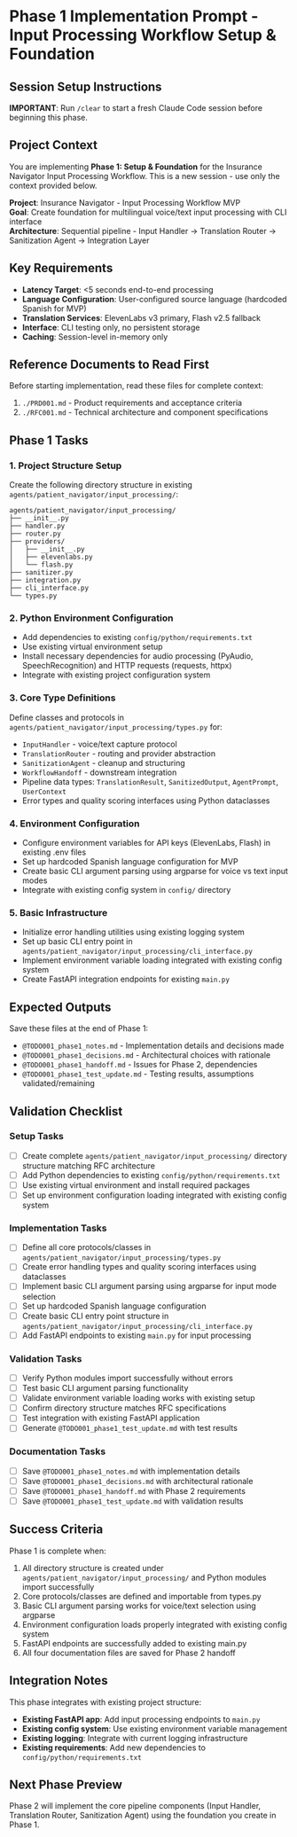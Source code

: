 # Phase 1 Implementation Prompt - Input Processing Workflow Setup & Foundation

## Session Setup Instructions
**IMPORTANT**: Run `/clear` to start a fresh Claude Code session before beginning this phase.

## Project Context

You are implementing **Phase 1: Setup & Foundation** for the Insurance Navigator Input Processing Workflow. This is a new session - use only the context provided below.

**Project**: Insurance Navigator - Input Processing Workflow MVP  
**Goal**: Create foundation for multilingual voice/text input processing with CLI interface  
**Architecture**: Sequential pipeline - Input Handler → Translation Router → Sanitization Agent → Integration Layer

## Key Requirements
- **Latency Target**: <5 seconds end-to-end processing
- **Language Configuration**: User-configured source language (hardcoded Spanish for MVP)
- **Translation Services**: ElevenLabs v3 primary, Flash v2.5 fallback
- **Interface**: CLI testing only, no persistent storage
- **Caching**: Session-level in-memory only

## Reference Documents to Read First

Before starting implementation, read these files for complete context:

1. `./PRD001.md` - Product requirements and acceptance criteria
2. `./RFC001.md` - Technical architecture and component specifications

## Phase 1 Tasks

### 1. Project Structure Setup

Create the following directory structure in existing `agents/patient_navigator/input_processing/`:
```
agents/patient_navigator/input_processing/
├── __init__.py
├── handler.py
├── router.py
├── providers/
│   ├── __init__.py
│   ├── elevenlabs.py
│   └── flash.py
├── sanitizer.py
├── integration.py
├── cli_interface.py
└── types.py
```

### 2. Python Environment Configuration
- Add dependencies to existing `config/python/requirements.txt` 
- Use existing virtual environment setup
- Install necessary dependencies for audio processing (PyAudio, SpeechRecognition) and HTTP requests (requests, httpx)
- Integrate with existing project configuration system

### 3. Core Type Definitions
Define classes and protocols in `agents/patient_navigator/input_processing/types.py` for:
- `InputHandler` - voice/text capture protocol
- `TranslationRouter` - routing and provider abstraction
- `SanitizationAgent` - cleanup and structuring
- `WorkflowHandoff` - downstream integration
- Pipeline data types: `TranslationResult`, `SanitizedOutput`, `AgentPrompt`, `UserContext`
- Error types and quality scoring interfaces using Python dataclasses

### 4. Environment Configuration
- Configure environment variables for API keys (ElevenLabs, Flash) in existing .env files
- Set up hardcoded Spanish language configuration for MVP
- Create basic CLI argument parsing using argparse for voice vs text input modes
- Integrate with existing config system in `config/` directory

### 5. Basic Infrastructure
- Initialize error handling utilities using existing logging system
- Set up basic CLI entry point in `agents/patient_navigator/input_processing/cli_interface.py`
- Implement environment variable loading integrated with existing config system
- Create FastAPI integration endpoints for existing `main.py`

## Expected Outputs

Save these files at the end of Phase 1:
- `@TODO001_phase1_notes.md` - Implementation details and decisions made
- `@TODO001_phase1_decisions.md` - Architectural choices with rationale
- `@TODO001_phase1_handoff.md` - Issues for Phase 2, dependencies
- `@TODO001_phase1_test_update.md` - Testing results, assumptions validated/remaining

## Validation Checklist

### Setup Tasks
- [ ] Create complete `agents/patient_navigator/input_processing/` directory structure matching RFC architecture
- [ ] Add Python dependencies to existing `config/python/requirements.txt`
- [ ] Use existing virtual environment and install required packages
- [ ] Set up environment configuration loading integrated with existing config system

### Implementation Tasks  
- [ ] Define all core protocols/classes in `agents/patient_navigator/input_processing/types.py`
- [ ] Create error handling types and quality scoring interfaces using dataclasses
- [ ] Implement basic CLI argument parsing using argparse for input mode selection
- [ ] Set up hardcoded Spanish language configuration
- [ ] Create basic CLI entry point structure in `agents/patient_navigator/input_processing/cli_interface.py`
- [ ] Add FastAPI endpoints to existing `main.py` for input processing

### Validation Tasks
- [ ] Verify Python modules import successfully without errors
- [ ] Test basic CLI argument parsing functionality
- [ ] Validate environment variable loading works with existing setup
- [ ] Confirm directory structure matches RFC specifications
- [ ] Test integration with existing FastAPI application
- [ ] Generate `@TODO001_phase1_test_update.md` with test results

### Documentation Tasks
- [ ] Save `@TODO001_phase1_notes.md` with implementation details
- [ ] Save `@TODO001_phase1_decisions.md` with architectural rationale
- [ ] Save `@TODO001_phase1_handoff.md` with Phase 2 requirements
- [ ] Save `@TODO001_phase1_test_update.md` with validation results

## Success Criteria

Phase 1 is complete when:
1. All directory structure is created under `agents/patient_navigator/input_processing/` and Python modules import successfully
2. Core protocols/classes are defined and importable from types.py
3. Basic CLI argument parsing works for voice/text selection using argparse
4. Environment configuration loads properly integrated with existing config system
5. FastAPI endpoints are successfully added to existing main.py
6. All four documentation files are saved for Phase 2 handoff

## Integration Notes

This phase integrates with existing project structure:
- **Existing FastAPI app**: Add input processing endpoints to `main.py`
- **Existing config system**: Use existing environment variable management
- **Existing logging**: Integrate with current logging infrastructure
- **Existing requirements**: Add new dependencies to `config/python/requirements.txt`

## Next Phase Preview

Phase 2 will implement the core pipeline components (Input Handler, Translation Router, Sanitization Agent) using the foundation you create in Phase 1.